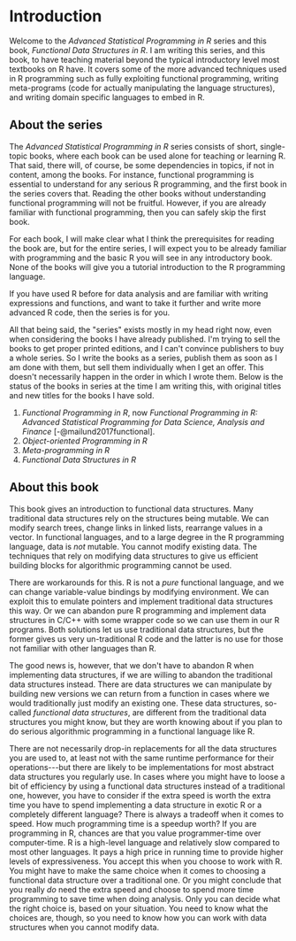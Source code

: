 
# Introduction

Welcome to the *Advanced Statistical Programming in R* series and this book, *Functional Data Structures in R*. I am writing this series, and this book, to have teaching material beyond the typical introductory level most textbooks on R have. It covers some of the more advanced techniques used in R programming such as fully exploiting functional programming, writing meta-programs (code for actually manipulating the language structures), and writing domain specific languages to embed in R.

## About the series

The *Advanced Statistical Programming in R* series consists of short, single-topic books, where each book can be used alone for teaching or learning R. That said, there will, of course, be some dependencies in topics, if not in content, among the books. For instance, functional programming is essential to understand for any serious R programming, and the first book in the series covers that. Reading the other books without understanding functional programming will not be fruitful. However, if you are already familiar with functional programming, then you can safely skip the first book.

For each book, I will make clear what I think the prerequisites for reading the book are, but for the entire series, I will expect you to be already familiar with programming and the basic R you will see in any introductory book. None of the books will give you a tutorial introduction to the R programming language.

If you have used R before for data analysis and are familiar with writing expressions and functions, and want to take it further and write more advanced R code, then the series is for you.

All that being said, the "series" exists mostly in my head right now, even when considering the books I have already published. I'm trying to sell the books to get proper printed editions, and I can't convince publishers to buy a whole series. So I write the books as a series, publish them as soon as I am done with them, but sell them individually when I get an offer. This doesn't necessarily happen in the order in which I wrote them. Below is the status of the books in series at the time I am writing this, with original titles and new titles for the books I have sold.

1. *Functional Programming in R*, now *Functional Programming in R: Advanced Statistical Programming for Data Science, Analysis and Finance* [-@mailund2017functional].
2. *Object-oriented Programming in R*
3. *Meta-programming in R*
4. *Functional Data Structures in R*


## About this book

This book gives an introduction to functional data structures. Many traditional data structures rely on the structures being mutable. We can modify search trees, change links in linked lists, rearrange values in a vector. In functional languages, and to a large degree in the R programming language, data is *not* mutable. You cannot modify existing data. The techniques that rely on modifying data structures to give us efficient building blocks for algorithmic programming cannot be used.

There are workarounds for this. R is not a *pure* functional language, and we can change variable-value bindings by modifying environment. We can exploit this to emulate pointers and implement traditional data structures this way. Or we can abandon pure R programming and implement data structures in C/C++ with some wrapper code so we can use them in our R programs. Both solutions let us use traditional data structures, but the former gives us very un-traditional R code and the latter is no use for those not familiar with other languages than R.

The good news is, however, that we don't have to abandon R when implementing data structures, if we are willing to abandon the traditional data structures instead. There are data structures we can manipulate by building new versions we can return from a function in cases where we would traditionally just modify an existing one. These data structures, so-called *functional data structures*, are different from the traditional data structures you might know, but they are worth knowing about if you plan to do serious algorithmic programming in a functional language like R.

There are not necessarily drop-in replacements for all the data structures you are used to, at least not with the same runtime performance for their operations---but there are likely to be implementations for most abstract data structures you regularly use. In cases where you might have to loose a bit of efficiency by using a functional data structures instead of a traditional one, however, you have to consider if the extra speed is worth the extra time you have to spend implementing a data structure in exotic R or a completely different language? There is always a tradeoff when it comes to speed. How much programming time is a speedup worth? If you are programming in R, chances are that you value programmer-time over computer-time. R is a high-level language and relatively slow compared to most other languages. It pays a high price in running time to provide higher levels of expressiveness. You accept this when you choose to work with R. You might have to make the same choice when it comes to choosing a functional data structure over a traditional one. Or you might conclude that you really *do* need the extra speed and choose to spend more time programming to save time when doing analysis. Only you can decide what the right choice is, based on your situation. You need to know what the choices are, though, so you need to know how you can work with data structures when you cannot modify data.


